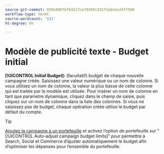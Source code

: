 ```yaml
---
source-git-commit: 029e406fbfb4217ce78364c2d1f1a6dae24ff588
workflow-type: tm+mt
source-wordcount: '111'
ht-degree: 0%

---
```

# Modèle de publicité texte - Budget initial

**[!UICONTROL Initial Budget]:** (facultatif) budget de chaque nouvelle campagne créée. Saisissez une valeur numérique ou un nom de colonne. Si vous utilisez un nom de colonne, la valeur la plus basse de cette colonne qui est traitée par le modèle est utilisée. Pour insérer un nom de colonne en tant que paramètre dynamique, cliquez dans le champ de saisie, puis cliquez sur un nom de colonne dans la liste des colonnes. Si vous ne saisissez pas de budget, chaque opération créée utilise le budget par défaut du compte.

>[!TIP]
>
>[Ajoutez la campagne à un portefeuille](/help/search-social-commerce/campaign-management/campaign-assign-to-portfolio.md) et activez l’option de portefeuille sur &quot;[!UICONTROL Auto-adjust campaign budget limits]&quot; pour permettre à Search, Social et Commerce d’ajuster automatiquement le budget afin d’optimiser les dépenses pour l’ensemble du portefeuille.
